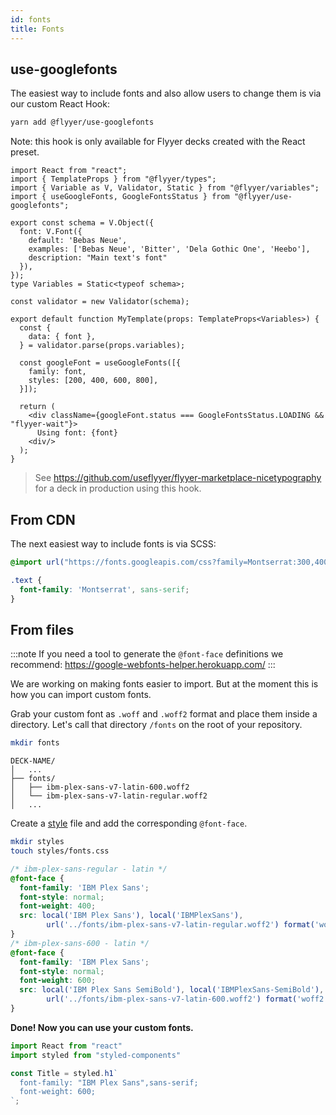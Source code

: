 ```yaml
---
id: fonts
title: Fonts
---
```


## use-googlefonts

The easiest way to include fonts and also allow users to change them is via our custom React Hook:

```sh
yarn add @flyyer/use-googlefonts
```

Note: this hook is only available for Flyyer decks created with the React preset.

```tsx
import React from "react";
import { TemplateProps } from "@flyyer/types";
import { Variable as V, Validator, Static } from "@flyyer/variables";
import { useGoogleFonts, GoogleFontsStatus } from "@flyyer/use-googlefonts";

export const schema = V.Object({
  font: V.Font({
    default: 'Bebas Neue',
    examples: ['Bebas Neue', 'Bitter', 'Dela Gothic One', 'Heebo'],
    description: "Main text's font"
  }),
});
type Variables = Static<typeof schema>;

const validator = new Validator(schema);

export default function MyTemplate(props: TemplateProps<Variables>) {
  const {
    data: { font },
  } = validator.parse(props.variables);

  const googleFont = useGoogleFonts([{
    family: font,
    styles: [200, 400, 600, 800],
  }]);

  return (
    <div className={googleFont.status === GoogleFontsStatus.LOADING && "flyyer-wait"}>
      Using font: {font}
    <div/>
  );
}
```

> See https://github.com/useflyyer/flyyer-marketplace-nicetypography for a deck in production using this hook.

## From CDN

The next easiest way to include fonts is via SCSS:

```scss title="styles/style.scss"
@import url("https://fonts.googleapis.com/css?family=Montserrat:300,400,500,600,700,800,900");

.text {
  font-family: 'Montserrat', sans-serif;
}
```

## From files

:::note
If you need a tool to generate the `@font-face` definitions we recommend: https://google-webfonts-helper.herokuapp.com/
:::

We are working on making fonts easier to import. But at the moment this is how you can import custom fonts.

Grab your custom font as `.woff` and `.woff2` format and place them inside a directory. Let's call that directory `/fonts` on the root of your repository.

```bash title="Terminal.app"
mkdir fonts
```

```tree {4,5}
DECK-NAME/
│   ...
├── fonts/
│   ├── ibm-plex-sans-v7-latin-600.woff2
│   └── ibm-plex-sans-v7-latin-regular.woff2
│   ...
```

Create a [style](features/styles.md) file and add the corresponding `@font-face`.

```bash title="Terminal.app"
mkdir styles
touch styles/fonts.css
```

```css title="styles/fonts.css"
/* ibm-plex-sans-regular - latin */
@font-face {
  font-family: 'IBM Plex Sans';
  font-style: normal;
  font-weight: 400;
  src: local('IBM Plex Sans'), local('IBMPlexSans'),
        url('../fonts/ibm-plex-sans-v7-latin-regular.woff2') format('woff2');
}
/* ibm-plex-sans-600 - latin */
@font-face {
  font-family: 'IBM Plex Sans';
  font-style: normal;
  font-weight: 600;
  src: local('IBM Plex Sans SemiBold'), local('IBMPlexSans-SemiBold'),
        url('../fonts/ibm-plex-sans-v7-latin-600.woff2') format('woff2');
}
```

**Done! Now you can use your custom fonts.**

```jsx title="templates/main.js" {5}
import React from "react"
import styled from "styled-components"

const Title = styled.h1`
  font-family: "IBM Plex Sans",sans-serif;
  font-weight: 600;
`;
```
